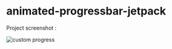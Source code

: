 # animated-progressbar-jetpack

Project screenshot : 

![custom progress](https://github.com/diptodev/animated-progressbar-jetpack/assets/127576890/0d8a6df8-93e4-4944-b97d-fd51d48efdd1)
